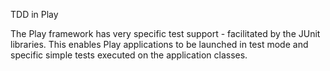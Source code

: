 TDD in Play

The Play framework has very specific test support - facilitated by the JUnit libraries. This enables Play applications to be launched in test mode and specific simple tests executed on the application classes.